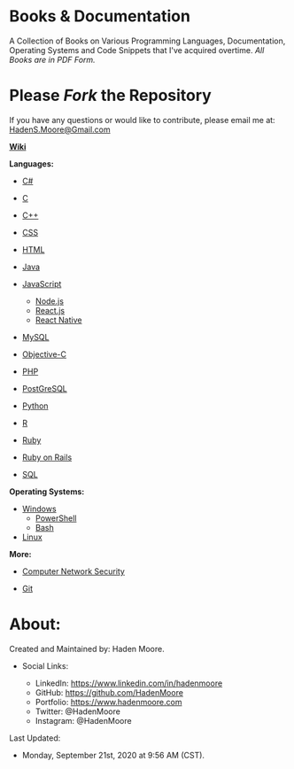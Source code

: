 # Books & Documentation
A Collection of Books on Various Programming Languages, Documentation, Operating Systems and Code Snippets
that I've acquired overtime. *All Books are in PDF Form.*

# Please *Fork* the Repository 
If you have any questions or would like to contribute, please email me at:
HadenS.Moore@Gmail.com

[**Wiki** ](https://github.com/HadenMoore/Books_Documentation/wiki)

**Languages:** 

- [C# ](https://github.com/HadenMoore/Books_Documentation/tree/master/C%23)

- [C](https://github.com/HadenMoore/Books_Documentation/tree/master/C)

- [C++](https://github.com/HadenMoore/Books_Documentation/tree/master/C%2B%2B)

- [CSS](https://github.com/HadenMoore/Books_Documentation/tree/master/CSS)
- [HTML](https://github.com/HadenMoore/Books_Documentation/tree/master/HTML)
- [Java](https://github.com/HadenMoore/Books_Documentation/tree/master/Java)
- [JavaScript](https://github.com/HadenMoore/Books_Documentation/tree/master/JavaScript)
  * [Node.js](https://github.com/HadenMoore/Books_Documentation/tree/master/JavaScript/Node%20JS)
  * [React.js](https://github.com/HadenMoore/Books_Documentation/tree/master/JavaScript/React%20JS)
  * [React Native](https://github.com/HadenMoore/Books_Documentation/tree/master/JavaScript/React%20Native) 
- [MySQL](https://github.com/HadenMoore/Books_Documentation/tree/master/MySQL) 
- [Objective-C](https://github.com/HadenMoore/Books_Documentation/tree/master/Objective-C)
- [PHP](https://github.com/HadenMoore/Books_Documentation/tree/master/PHP)
- [PostGreSQL](https://github.com/HadenMoore/Books_Documentation/tree/master/PostGreSQL)
- [Python](https://github.com/HadenMoore/Books_Documentation/tree/master/Python)
- [R](https://github.com/HadenMoore/Books_Documentation/tree/master/R) 
- [Ruby](https://github.com/HadenMoore/Books_Documentation/tree/master/Ruby) 
- [Ruby on Rails](https://github.com/HadenMoore/Books_Documentation/tree/master/Ruby%20on%20Rails)
- [SQL](https://github.com/HadenMoore/Books_Documentation/tree/master/SQL)

**Operating Systems:**
- [Windows](https://github.com/HadenMoore/Books_Documentation/tree/master/Windows) 
  * [PowerShell](https://github.com/HadenMoore/Books_Documentation/tree/master/Windows/PowerShell) 
  * [Bash](https://github.com/HadenMoore/Books_Documentation/tree/master/Windows/Bash)
- [Linux](https://github.com/HadenMoore/Books_Documentation/tree/master/Linux) 

**More:** 

- [Computer Network Security](https://github.com/HadenMoore/Books_Documentation/tree/master/Computer%20Network%20Sec)

- [Git](https://github.com/HadenMoore/Books_Documentation/tree/master/Git)

# About: 
Created and Maintained by: 
Haden Moore. 

 - Social Links: 
 
	- LinkedIn: https://www.linkedin.com/in/hadenmoore 
	- GitHub: https://github.com/HadenMoore
	- Portfolio: https://www.hadenmoore.com 
	- Twitter: @HadenMoore
	- Instagram: @HadenMoore


Last Updated: 
- Monday, September 21st, 2020 at 9:56 AM (CST).
